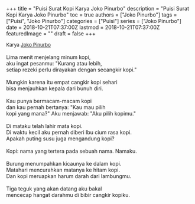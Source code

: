 +++
title = "Puisi Surat Kopi Karya Joko Pinurbo"
description = "Puisi Surat Kopi Karya Joko Pinurbo"
toc = true
authors = ["Joko Pinurbo"]
tags = ["Puisi", "Joko Pinurbo"]
categories = ["Puisi"]
series = ["Joko Pinurbo"]
date = 2018-10-21T07:37:00Z
lastmod = 2018-10-21T07:37:00Z
featuredImage = ""
draft = false
+++

<div style="text-align: justify;">
<div style="font-size: small;">Karya <a href="/authors/joko-pinurbo/" target="_blank">Joko Pinurbo</a></div><br />
Lima menit menjelang minum kopi,<br />aku ingat pesanmu: "Kurang atau lebih,<br />setiap rezeki perlu dirayakan dengan secangkir kopi."<br /><br />Mungkin karena itu empat cangkir kopi sehari<br />bisa menjauhkan kepala dari bunuh diri.<br /><br />Kau punya bermacam-macam kopi<br />dan kau pernah bertanya: "Kau mau pilih<br />kopi yang mana?" Aku menjawab: "Aku pilih kopimu."<br /><br />Di mataku telah lahir mata kopi.<br />Di waktu kecil aku pernah diberi Ibu cium rasa kopi.<br />Apakah puting susu juga mengandung kopi?<br /><br />Kopi: nama yang tertera pada sebuah nama. Namaku.<br /><br />Burung menumpahkan kicaunya ke dalam kopi.<br />Matahari mencurahkan matanya ke hitam kopi.<br />Dan kopi meruapkan harum darah dari lambungmu.<br /><br />Tiga teguk yang akan datang aku bakal<br />mencecap hangat darahmu di bibir cangkir kopiku.</div>
